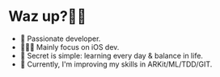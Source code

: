 # Waz up?👋🏽
- 🍾 Passionate developer. 
- 👨🏽‍💻 Mainly focus on iOS dev. 
- 💭 Secret is simple: learning every day & balance in life.
- 🐉 Currently, I'm improving my skills in ARKit/ML/TDD/GIT. 
